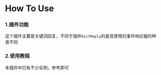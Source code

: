 # How To Use

### 1.插件功能

这个插件主要是关键词回复，不同于插件`DictReply`的是其使用的事件响应器的种类不同

### 2.使用教程

本插件中已有不少实例，参考即可